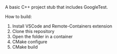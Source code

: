 A basic C++ project stub that includes GoogleTest.

How to build:

1. Install VSCode and Remote-Containers extension
2. Clone this repository
3. Open the folder in a container
4. CMake configure
5. CMake build